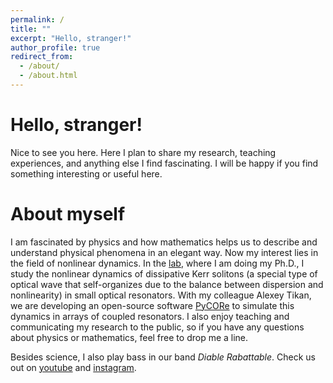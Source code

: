 ```yaml
---
permalink: /
title: ""
excerpt: "Hello, stranger!"
author_profile: true
redirect_from: 
  - /about/
  - /about.html
---
```


# Hello, stranger!
Nice to see you here. Here I plan to share my research, teaching experiences, and anything else I find fascinating. I will be happy if you find something interesting or useful here.  

# About myself
I am fascinated by physics and how mathematics helps us to describe and understand physical phenomena in an elegant way. Now my interest lies in the field of nonlinear dynamics. In the [lab](https://www.epfl.ch/labs/k-lab/), where I am doing my Ph.D., I study the nonlinear dynamics of dissipative Kerr solitons (a special type of optical wave that self-organizes due to the balance between dispersion and nonlinearity) in small optical resonators. With my colleague Alexey Tikan, we are developing an open-source software [PyCORe](https://alextusnin.github.io/PyCORe_pages/intro.html) to simulate this dynamics in arrays of coupled resonators.  I also enjoy teaching and communicating my research to the public, so if you have any questions about physics or mathematics, feel free to drop me a line.


Besides science, I also play bass in our band *Diable Rabattable*. Check us out on [youtube](https://www.youtube.com/channel/UCP-yRxC9Ahc-A2kceefwP0Q) and [instagram](https://www.instagram.com/diablerabattable/).


